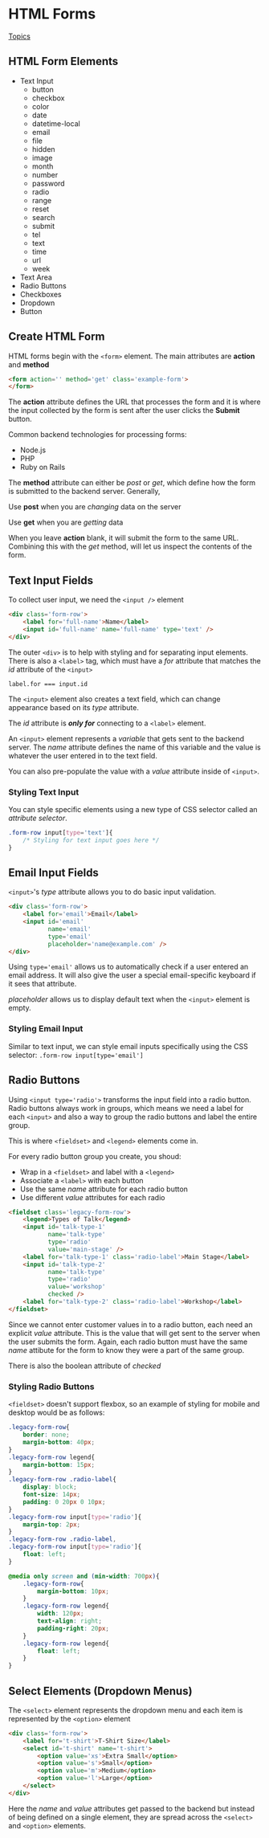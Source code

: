 # HTML Forms
[Topics](../README.md)

## HTML Form Elements
- Text Input
    - button
    - checkbox
    - color
    - date
    - datetime-local
    - email
    - file
    - hidden
    - image
    - month
    - number
    - password
    - radio
    - range
    - reset
    - search
    - submit
    - tel
    - text
    - time
    - url
    - week
- Text Area
- Radio Buttons
- Checkboxes
- Dropdown
- Button

## Create HTML Form

HTML forms begin with the `<form>` element. The main attributes are **action** and **method**

```HTML
<form action='' method='get' class='example-form'>
</form>
```

The **action** attribute defines the URL that processes the form and it is where the input collected by the form is sent after the user clicks the **Submit** button. 

Common backend technologies for processing forms:
- Node.js
- PHP
- Ruby on Rails

The **method** attribute can either be *post* or *get*, which define how the form is submitted to the backend server. Generally,

Use **post** when you are *changing* data on the server

Use **get** when you are *getting* data

When you leave **action** blank, it will submit the form to the same URL. Combining this with the *get* method, will let us inspect the contents of the form.

## Text Input Fields

To collect user input, we need the `<input />` element

```HTML
<div class='form-row'>
    <label for='full-name'>Name</label>
    <input id='full-name' name='full-name' type='text' />
</div>
```

The outer `<div>` is to help with styling and for separating input elements. There is also a `<label>` tag, which must have a *for* attribute that matches the *id* attribute of the `<input>` 

    label.for === input.id

The `<input>` element also creates a text field, which can change appearance based on its *type* attribute.

The *id* attribute is ***only for*** connecting to a `<label>` element.

An `<input>` element represents a *variable* that gets sent to the backend server. The *name* attribute defines the name of this variable and the value is whatever the user entered in to the text field.

You can also pre-populate the value with a *value* attribute inside of `<input>`.

### Styling Text Input

You can style specific elements using a new type of CSS selector called an *attribute selector*.

```CSS
.form-row input[type='text']{
    /* Styling for text input goes here */
}
```

## Email Input Fields

`<input>`'s *type* attribute allows you to do basic input validation. 

```HTML
<div class='form-row'>
    <label for='email'>Email</label>
    <input id='email'
           name='email'
           type='email'
           placeholder='name@example.com' />
</div>
```

Using `type='email'` allows us to automatically check if a user entered an email address. It will also give the user a special email-specific keyboard if it sees that attribute.

*placeholder* allows us to display default text when the `<input>` element is empty. 

### Styling Email Input

Similar to text input, we can style email inputs specifically using the CSS selector: `.form-row input[type='email']`

## Radio Buttons

Using `<input type='radio'>` transforms the input field into a radio button. Radio buttons always work in groups, which means we need a label for each `<input>` and also a way to group the radio buttons and label the entire group.

This is where `<fieldset>` and `<legend>` elements come in.

For every radio button group you create, you shoud:

- Wrap in a `<fieldset>` and label with a `<legend>`
- Associate a `<label>` with each button
- Use the same *name* attribute for each radio button
- Use different *value* attributes for each radio

```HTML
<fieldset class='legacy-form-row'>
    <legend>Types of Talk</legend>
    <input id='talk-type-1'
           name='talk-type'
           type='radio'
           value='main-stage' />
    <label for='talk-type-1' class='radio-label'>Main Stage</label>
    <input id='talk-type-2'
           name='talk-type'
           type='radio'
           value='workshop'
           checked />
    <label for='talk-type-2' class='radio-label'>Workshop</label>
</fieldset>
```
Since we cannot enter customer values in to a radio button, each need an explicit *value* attribute. This is the value that will get sent to the server when the user submits the form. Again, each radio button must have the same *name* attibute for the form to know they were a part of the same group.

There is also the boolean attribute of *checked*

### Styling Radio Buttons

`<fieldset>` doesn't support flexbox, so an example of styling for mobile and desktop would be as follows:

```css
.legacy-form-row{
    border: none;
    margin-bottom: 40px;
}
.legacy-form-row legend{
    margin-bottom: 15px;
}
.legacy-form-row .radio-label{
    display: block;
    font-size: 14px;
    padding: 0 20px 0 10px;
}
.legacy-form-row input[type='radio']{
    margin-top: 2px;
}
.legacy-form-row .radio-label,
.legacy-form-row input[type='radio']{
    float: left;
}

@media only screen and (min-width: 700px){
    .legacy-form-row{
        margin-bottom: 10px;
    }
    .legacy-form-row legend{
        width: 120px;
        text-align: right;
        padding-right: 20px;
    }
    .legacy-form-row legend{
        float: left;
    }
}
```

## Select Elements (Dropdown Menus)

The `<select>` element represents the dropdown menu and each item is represented by the `<option>` element

```html
<div class='form-row'>
    <label for='t-shirt'>T-Shirt Size</label>
    <select id='t-shirt' name='t-shirt'>
        <option value='xs'>Extra Small</option>
        <option value='s'>Small</option>
        <option value='m'>Medium</option>
        <option value='l'>Large</option>
    </select>
</div>
```

Here the *name* and *value* attributes get passed to the backend but instead of being defined on a single element, they are spread across the `<select>` and `<option>` elements.

